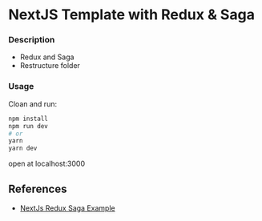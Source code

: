 
# NextJS Template with Redux & Saga

### Description

- Redux and Saga
- Restructure folder


### Usage

Cloan and run:

```bash
npm install
npm run dev
# or
yarn
yarn dev
```

open at localhost:3000

## References
- [NextJs Redux Saga Example](https://github.com/zeit/next.js/tree/master/examples/with-redux-saga)

